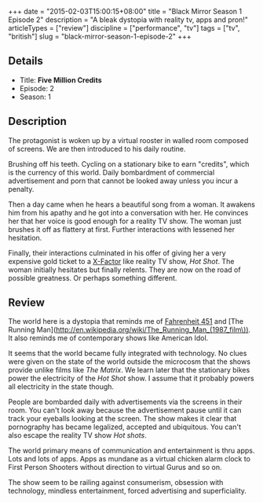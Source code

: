 +++
date = "2015-02-03T15:00:15+08:00"
title = "Black Mirror Season 1 Episode 2"
description = "A bleak dystopia with reality tv, apps and pron!"
articleTypes = ["review"]
discipline = ["performance", "tv"]
tags = ["tv", "british"]
slug = "black-mirror-season-1-episode-2"
+++

## Details

+ Title: **Five Million Credits**
+ Episode: 2
+ Season: 1

## Description

The protagonist is woken up by a virtual rooster in walled room composed of screens. We are then introduced to his daily routine.

Brushing off his teeth. Cycling on a stationary bike to earn "credits", which is the currency of this world. Daily bombardment of commercial advertisement and porn that cannot be looked away unless you incur a penalty.

Then a day came when he hears a beautiful song from a woman. It awakens him from his apathy and he got into a conversation with her. He convinces her that her voice is good enough for a reality TV show. The woman just brushes it off as flattery at first. Further interactions with lessened her hesitation.

Finally, their interactions culminated in his offer of giving her a very expensive gold ticket to a [X-Factor](http://en.wikipedia.org/wiki/The_X_Factor) like reality TV show, *Hot Shot*. The woman initially hesitates but finally relents. They are now on the road of possible greatness. Or perhaps something different.

## Review

The world here is a dystopia that reminds me of [Fahrenheit 451](https://en.wikipedia.org/wiki/Fahrenheit_451) and [The Running Man](http://en.wikipedia.org/wiki/The_Running_Man_(1987_film\)). It also reminds me of contemporary shows like American Idol.

It seems that the world became fully integrated with technology. No clues were given on the state of the world outside the microcosm that the shows provide unlike films like *The Matrix*. We learn later that the stationary bikes power the electricity of the *Hot Shot* show. I assume that it probably powers all electricity in the state though. 

People are bombarded daily with advertisements via the screens in their room. You can't look away because the advertisement pause until it can track your eyeballs looking at the screen. The show makes it clear that pornography has became legalized, accepted and ubiquitous. You can't also escape the reality TV show *Hot shots*.

The world primary means of communication and entertainment is thru apps. Lots and lots of apps. Apps as mundane as a virtual chicken alarm clock to First Person Shooters without direction to virtual Gurus and so on. 

The show seem to be railing against consumerism, obsession with technology, mindless entertainment, forced advertising and superficiality.
